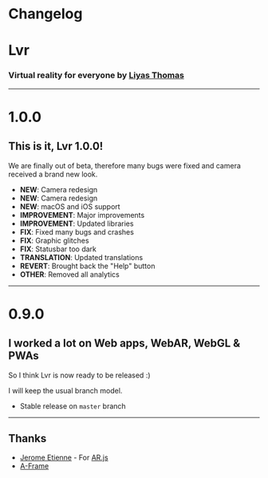 # Changelog
# Lvr
### Virtual reality for everyone by [Liyas Thomas](https://github.com/liyasthomas)

---

# 1.0.0

## This is it, Lvr 1.0.0!
We are finally out of beta, therefore many bugs were fixed and camera received a brand new look.

* **NEW**: Camera redesign
* **NEW**: Camera redesign
* **NEW**: macOS and iOS support
* **IMPROVEMENT**: Major improvements
* **IMPROVEMENT**: Updated libraries
* **FIX**: Fixed many bugs and crashes
* **FIX**: Graphic glitches
* **FIX**: Statusbar too dark
* **TRANSLATION**: Updated translations
* **REVERT**: Brought back the "Help" button
* **OTHER**: Removed all analytics

---

# 0.9.0

## I worked a lot on Web apps, WebAR, WebGL & PWAs
So I think Lvr is now ready to be released :)

I will keep the usual branch model.

* Stable release on `master` branch

---

## Thanks
* [Jerome Etienne](https://github.com/jeromeetienne) - For [AR.js](https://github.com/jeromeetienne/AR.js)
* [A-Frame](https://github.com/aframevr/aframe)
